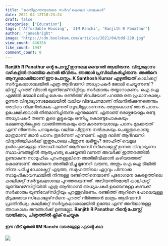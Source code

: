 ```yaml
---
title: "ജാതിഭ്രാന്തന്മാരുടെ സർവ'കൊലാ'ശാലകൾ"
date: 2021-04-12T10:23:24
draft: false
categories: ["Education"]
tags: ['Affordable Housing', 'IIM Ranchi', 'Ranjith R Panathur']
author: "jamesbright"
image: "https://cdn.boolokam.com/articles/2021/04/bdd-220.jpg"
view_count: 846356
like_count: 1947
comment_count: 0
---
```


**[](https://wordpress-972788-3403151.cloudwaysapps.com/k-santhosh-kumar-post/303746/bdd-1679)Ranjith R Panathur ന്റെ പോസ്റ്റ് ഇന്നലെ വൈറൽ ആയിരുന്നു. വിദ്യാഭ്യാസ വഴികളിൽ താണ്ടിയ കനൽ ജീവിതം. ഞങ്ങൾ പ്രസിദ്ധീകരിച്ചിരുന്നു. അതിനെ ആസ്പദമാക്കിയാണ് ഈ പോസ്റ്റും. K Santhosh Kumar എഴുതിയത്** കാലിക്കറ്റ് സർവ്വകലാശാലയിൽ എത്ര ആദിവാസി അധ്യാപകർ ജോലി ചെയ്യുന്നുണ്ട് ? ലിസ്റ്റ് പുറത്ത് വിടാൻ യൂണിവേഴ്‌സിറ്റിയും സർക്കാരും തയ്യാറാകണം. ഐ ഐ എമ്മിൽ ജോലി ലഭിച്ച ശേഷം രഞ്ജിത്ത് മീഡിയോട് പറഞ്ഞ ഒരു പ്രധാനകാര്യം ഉന്നത വിദ്യാഭ്യാസമേഖലയിൽ വലിയ വിവേചനമാണ് നിലനിൽക്കുന്നതെന്നും അവിടെ നിലനിൽക്കുക എന്നത് ബുദ്ധിമുട്ടാണെന്നും അതുകൊണ്ട് താൻ പഠനം ഉപേക്ഷിക്കുവാൻ തീരുമാനിച്ചിരുന്നു എന്നുമാണ്. ഏതാണ്ട് ഒരാഴ്ചയോളം രണ്ടു അധ്യാപകർ തന്നെ കൂടെ കൂട്ടുകയും ഒന്നിച്ചു കൊണ്ടുപോകുകയും ഭക്ഷണമുൾപ്പെടെ വാങ്ങിത്തരുകയും ഒരു കാരണവശാലും പഠനം മുടക്കരുത് എന്ന് നിരന്തരം പറയുകയും വലിയ പിന്തുണ നൽകുകയും ചെയ്തതുകൊണ്ടു മാത്രമാണ് താൻ പഠനം തുടർന്നത് എന്നാണ്. എത്ര ദലിത് ആദിവാസി വിദ്യാർത്ഥികൾക്ക് ഇതുപോലെ പിന്തുണ ലഭിയ്ക്കും? രോഹിത് വെമുല ഉൾപ്പെടെയുള്ള നിരവധി ദലിത് ആദിവാസി സ്‌കോളേഴ്സ് ഉന്നത വിദ്യാഭ്യാസ സ്ഥാപനങ്ങളിൽ ആത്യഹത്യ ചെയ്യേണ്ടി വന്നത് അവർക്ക് ഇത്തരത്തിൽ ഉണ്ടാകുന്ന സാമൂഹിക പുറംതള്ളലിനെ അതിജീവിക്കാൻ കഴിയാത്തത് കൊണ്ടാണ്. അങ്ങനെ അതിജീവിച്ചു മുന്നേറി വരുന്ന, അതും ഐ ഐ ടിയിൽ നിന്നു പഠിച്ചു ഡോക്ട്രേറ്റ് എടുത്ത, സമൂഹത്തിലെ ഏറ്റവും പിന്നാക്ക സാമൂഹികാവസ്ഥയിൽ നിന്നുള്ള രഞ്ജിത്തിനെയാണ് പുരോഗമന കേരളത്തിലെ കാലിക്കറ്റ് സർവ്വകലാശാല പുറത്താക്കുന്നത്. അടിയന്തിരമായി കാലിക്കറ്റ് യൂണിവേഴ്‌സിറ്റിയിൽ എത്ര ആദിവാസി അധ്യാപകർ ഉണ്ടെന്നുള്ള കണക്ക് സർക്കാരും യൂണിവേഴ്‌സിറ്റിയും പുറത്തുവിടണം. രഞ്ജിത്ത് ആറിനെ പോലെയുള്ള മിടുക്കരായ സ്‌കോളേഴ്‌സിനെ പുറത്ത് നിർത്താൻ മാത്രം ആദിവാസി പ്രാതിനിധ്യം കാലിക്കറ്റ് സർവ്വകലാശാലയിൽ ഉണ്ടോ എന്ന് അറിയാനുള്ള അവകാശം ജനങ്ങൾക്ക് ഉണ്ടല്ലോ. **Ranjith R Panathur റിന്റെ പോസ്റ്റ് വായിക്കാം, ചിത്രത്തിൽ ക്ലിക് ചെയ്യുക**

#### **ഈ വീട് മുതൽ IIM Ranchi വരെയുള്ള എന്റെ കഥ**

[![](https://i0.wp.com/https://cdn.boolokam.com/articles/2021/04/bdd-172.jpg?resize=696%2C339&ssl=1)](https://wordpress-972788-3403151.cloudwaysapps.com/ranjith-r-panathur-post/303554?fbclid=IwAR2R3QBGnW6oNTk9quPimHCZJkG0rqdVFeBssfW7Z6MeSVrcMoLNhBTCBnE)
